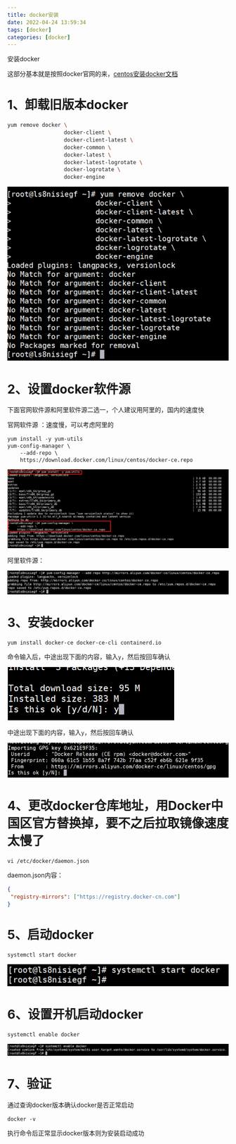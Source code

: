 ```yaml
---
title: docker安装
date: 2022-04-24 13:59:34
tags: [docker]
categories: [docker]
---
```

安装docker

这部分基本就是按照docker官网的来，[centos安装docker文档](https://docs.docker.com/engine/install/centos/)

# 1、卸载旧版本docker

```sh
yum remove docker \
                  docker-client \
                  docker-client-latest \
                  docker-common \
                  docker-latest \
                  docker-latest-logrotate \
                  docker-logrotate \
                  docker-engine
```

![](dockerInstall/2022-04-20-23-44-07-image.png)

# 2、设置docker软件源

下面官网软件源和阿里软件源二选一，个人建议用阿里的，国内的速度快

官网软件源 ：速度慢，可以考虑阿里的

```shell
yum install -y yum-utils
yum-config-manager \
    --add-repo \
    https://download.docker.com/linux/centos/docker-ce.repo
```

![](dockerInstall/2022-04-20-23-47-39-image.png)

阿里软件源：

![](dockerInstall/2022-04-21-00-00-59-image.png)

# 3、安装docker

```shell
yum install docker-ce docker-ce-cli containerd.io
```

命令输入后，中途出现下面的内容，输入`y`，然后按回车确认

![](dockerInstall/2022-04-20-23-50-06-image.png)

中途出现下面的内容，输入`y`，然后按回车确认

![](dockerInstall/2022-04-21-00-05-16-image.png)

# 4、更改docker仓库地址，用Docker中国区官方替换掉，要不之后拉取镜像速度太慢了

```shell
vi /etc/docker/daemon.json
```

daemon.json内容：

```json
{
 "registry-mirrors": ["https://registry.docker-cn.com"]
}
```

# 5、启动docker

```shell
systemctl start docker
```

![](dockerInstall/2022-04-21-00-22-21-image.png)

# 6、设置开机启动docker

```shell
systemctl enable docker
```

![](dockerInstall/2022-04-21-00-22-43-image.png)

# 7、验证

通过查询docker版本确认docker是否正常启动

```shell
docker -v
```

执行命令后正常显示docker版本则为安装启动成功

